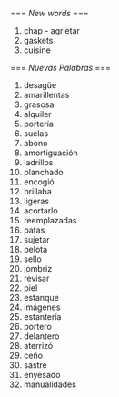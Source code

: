 === *New words* ===

1. chap - agrietar
2. gaskets
3. cuisine

=== *Nuevas Palabras* ===

1. desagüe
2. amarillentas
3. grasosa
4. alquiler 
5. portería
6. suelas
7. abono
8. amortiguación
9. ladrillos
10. planchado
11. encogió
12. brillaba
13. ligeras
14. acortarlo
15. reemplazadas
16. patas
17. sujetar
18. pelota
19. sello
20. lombriz
21. revisar
22. piel
23. estanque
24. imágenes
25. estantería
26. portero
27. delantero
28. aterrizó
29. ceño
30. sastre
31. enyesado
32. manualidades
